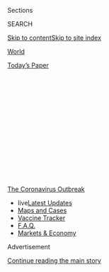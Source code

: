 <div id="app">

<div>

<div>

<div>

<div class="NYTAppHideMasthead css-1q2w90k e1suatyy0">

<div class="section css-ui9rw0 e1suatyy2">

<div class="css-eph4ug er09x8g0">

<div class="css-6n7j50">

</div>

<span class="css-1dv1kvn">Sections</span>

<div class="css-10488qs">

<span class="css-1dv1kvn">SEARCH</span>

</div>

[Skip to content](#site-content)[Skip to site index](#site-index)

</div>

<div id="masthead-section-label" class="css-1wr3we4 eaxe0e00">

[World](https://www.nytimes.com/section/world)

</div>

<div class="css-10698na e1huz5gh0">

</div>

</div>

<div id="masthead-bar-one" class="section hasLinks css-15hmgas e1csuq9d3">

<div class="css-uqyvli e1csuq9d0">

</div>

<div class="css-1uqjmks e1csuq9d1">

</div>

<div class="css-9e9ivx">

[](https://myaccount.nytimes.com/auth/login?response_type=cookie&client_id=vi)

</div>

<div class="css-1bvtpon e1csuq9d2">

[Today’s Paper](https://www.nytimes.com/section/todayspaper)

</div>

</div>

</div>

</div>

<div data-aria-hidden="false">

<div id="site-content" role="main">

<div>

<div class="css-1aor85t" style="opacity:0.000000001;z-index:-1;visibility:hidden">

<div class="css-1hqnpie">

<div class="css-epjblv">

<span class="css-17xtcya">[World](/section/world)</span><span class="css-x15j1o">|</span><span class="css-fwqvlz">Coronavirus
Live Updates: U.S. Surpasses 5 Million Coronavirus Cases</span>

</div>

<div class="css-k008qs">

<div class="css-1iwv8en">

<span class="css-18z7m18"></span>

<div>

</div>

</div>

<span class="css-1n6z4y">https://nyti.ms/30EIgRt</span>

<div class="css-1705lsu">

<div class="css-4xjgmj">

<div class="css-4skfbu" role="toolbar" data-aria-label="Social Media Share buttons, Save button, and Comments Panel with current comment count" data-testid="share-tools">

  - 
  - 
  - 
  - 
    
    <div class="css-6n7j50">
    
    </div>

  - 

</div>

</div>

</div>

</div>

</div>

</div>

<div id="NYT_TOP_BANNER_REGION" class="css-13pd83m">

<div>

<div id="styln-prism-menu-1592847958612" class="section interactive-content interactive-size-medium css-1edisqu">

<div class="css-17ih8de interactive-body">

<div id="scroll-container" class="css-1gj85ro">

[<span class="styln-title-wrap"><span class="css-1pje3qr">The
Coronavirus</span><span class="css-1pje3qr">
Outbreak</span></span>](https://www.nytimes.com/news-event/coronavirus?action=click&pgtype=Article&state=default&region=TOP_BANNER&context=storylines_menu)

  - <span class="css-kqxiym" data-emphasize="true">live</span>[Latest
    Updates](https://www.nytimes.com/2020/08/08/world/coronavirus-updates.html?action=click&pgtype=Article&state=default&region=TOP_BANNER&context=storylines_menu)
  - [Maps and
    Cases](https://www.nytimes.com/interactive/2020/us/coronavirus-us-cases.html?action=click&pgtype=Article&state=default&region=TOP_BANNER&context=storylines_menu)
  - [Vaccine
    Tracker](https://www.nytimes.com/interactive/2020/science/coronavirus-vaccine-tracker.html?action=click&pgtype=Article&state=default&region=TOP_BANNER&context=storylines_menu)
  - [F.A.Q.](https://www.nytimes.com/interactive/2020/world/coronavirus-tips-advice.html?action=click&pgtype=Article&state=default&region=TOP_BANNER&context=storylines_menu)
  - [Markets &
    Economy](https://www.nytimes.com/live/2020/08/07/business/stock-market-today-coronavirus?action=click&pgtype=Article&state=default&region=TOP_BANNER&context=storylines_menu)

</div>

</div>

</div>

</div>

</div>

<div id="top-wrapper" class="css-1sy8kpn">

<div id="top-slug" class="css-l9onyx">

Advertisement

</div>

[Continue reading the main story](#after-top)

<div class="ad top-wrapper" style="text-align:center;height:100%;display:block;min-height:250px">

<div id="top" class="place-ad" data-position="top" data-size-key="top">

</div>

</div>

<div id="after-top">

</div>

</div>

<div id="sponsor-wrapper" class="css-1hyfx7x">

<div id="sponsor-slug" class="css-19vbshk">

Supported by

</div>

[Continue reading the main story](#after-sponsor)

<div id="sponsor" class="ad sponsor-wrapper" style="text-align:center;height:100%;display:block">

</div>

<div id="after-sponsor">

</div>

</div>

<div class="css-14oxmzc edomiq20">

<div class="css-40v4b6">

<span class="css-sgss5">LIVE UPDATES</span>

</div>

<span>Updated </span>

<div class="css-ki347z">

<span class="css-1656jku">Aug. 8, 2020, 8:53 p.m.
ET</span><span class="css-xwx5dt"></span>

</div>

<span class="css-1dv1kvn" data-aria-live="polite">Aug. 8, 2020, 8:53
p.m. ET</span>

</div>

<div class="css-1vkm6nb ehdk2mb0">

# Coronavirus Live Updates: U.S. Surpasses 5 Million Coronavirus Cases

</div>

Brazil ranks second after the U.S. and also reached a milestone: more
than 100,000 deaths. Tens of thousands of motorcyclists gathered in
Sturgis, S.D., despite objections from residents.

<div class="css-192lewg e1oheyly0">

Right Now

President Trump signed executive actions on economic aid as stimulus
talks stalled. Their impact may be limited, and legal challenges are
expected.

</div>

<div class="section meteredContent css-1r7ky0e" name="articleBody" itemprop="articleBody">

<div class="css-19qgada">

### Here’s what you need to know:

  - [At 5 million cases, the U.S. has passed another coronavirus
    milestone.](#link-697eb3e1)
  - [With Congress at an impasse, Trump signs actions for another round
    of economic aid.](#link-5b7b4fa2)
  - [Brazil surpasses 100,000 virus deaths a month earlier than health
    officials predicted.](#link-680eccee)
  - [Universities make reopening plans, and parents see tough choices no
    matter what.](#link-7bd2f2ea)
  - [Motorcycles fill the streets of Sturgis, S.D., for a 10-day rally
    expected to attract 250,000 people.](#link-6d42ce45)
  - [Parents in the U.S. are suing schools, demanding they teach
    children in person.](#link-458f8def)
  - [A C.D.C. report on children shows hundreds were sent to intensive
    care for a syndrome connected to Covid-19.](#link-57c61e05)

</div>

<div class="css-79elbk" data-testid="photoviewer-wrapper">

<div class="css-z3e15g" data-testid="photoviewer-wrapper-hidden">

</div>

<div class="css-1a48zt4 ehw59r15" data-testid="photoviewer-children">

![<span class="css-16f3y1r e13ogyst0" data-aria-hidden="true">A testing
center in the rural town of Ruleville, Miss., in
July.</span><span class="css-cnj6d5 e1z0qqy90" itemprop="copyrightHolder"><span class="css-1ly73wi e1tej78p0">Credit...</span><span>Rory
Doyle for The New York
Times</span></span>](https://static01.nyt.com/images/2020/08/07/world/07virus-briefing-5million-sub/merlin_175093896_a95684f2-9a09-4ead-a7fd-cca08f985db0-articleLarge.jpg?quality=75&auto=webp&disable=upscale)

</div>

</div>

<div class="css-1fanzo5 StoryBodyCompanionColumn">

<div class="css-53u6y8">

## 

<div id="link-697eb3e1" class="css-105iojl">

</div>

<div>

<span height="1"></span>

</div>

At 5 million cases, the U.S. has passed another coronavirus milestone.

While politicians wrangled over a pandemic relief package and schools
struggled over whether to open their doors to students, the United
States passed another milestone on Saturday: more than five million
known coronavirus infections.

No other country has reported as many cases. Brazil ranks second, with
more than three million, and India is third with two million. (In cases
per capita, the United States ranks eighth, between Oman and Peru.)

The data, from [a New York Times
database](https://www.nytimes.com/interactive/2020/us/coronavirus-us-cases.html),
is based on reports of known cases from federal, state and local
officials. Public health experts have warned that the actual number of
people infected is far greater.

Cases are trending upward in seven states, as well as in Puerto Rico,
Guam and the U.S. Virgin Islands, and decreasing in 17, according to The
Times database. In the past week, Louisiana, Mississippi and Florida had
the most new cases relative to population.

</div>

</div>

<div class="css-1fanzo5 StoryBodyCompanionColumn">

<div class="css-53u6y8">

The United States reported its millionth case on April 28, more than
three months after the first reported case. The country passed two
million cases on June 10, three million on July 7 and four million on
July 23.

The United States now tests roughly 720,000 people a day, according to
[data from the Covid Tracking
Project.](https://covidtracking.com/data/us-daily)

The number of new coronavirus cases daily peaked on July 16, with
75,697. It has been slowly tapering off since then, to a seven-day
average of around 54,000 per day.

The seven-day average daily death toll is hovering around 1,000. That is
down from a peak of more than 2,200 on a single day in mid-April, when
bigger cities like New York and Seattle were hit the hardest. (The most
deadly single day was April 15, with 2,752.)

</div>

</div>

<div class="css-1fanzo5 StoryBodyCompanionColumn">

<div class="css-53u6y8">

At least 161,000 people have died since the pandemic began. But the
seven-day average daily death toll is now significantly higher than it
was in early July, when it was around 500. Cases have surged since then
— [particularly in the Sun Belt
states](https://www.nytimes.com/2020/06/14/us/coronavirus-united-states.html)
and in communities where officials moved quickly to
[reopen](https://www.nytimes.com/interactive/2020/07/09/us/coronavirus-cases-reopening-trends.html).
Many of the places with the most cases per capita have been smaller
cities and rural communities in the South and the Midwest.

</div>

</div>

![<span class="css-16f3y1r e13ogyst0">President Trump signed four
actions on coronavirus relief Saturday after Congress negotiations
stalled. It’s unclear what authority he has to do so, and the orders are
likely to be challenged in the
courts.</span><span class="css-cch8ym"><span class="css-1dv1kvn">Credit</span><span class="css-cnj6d5 e1z0qqy90" itemprop="copyrightHolder"><span class="css-1ly73wi e1tej78p0">Credit...</span><span>Anna
Moneymaker for The New York
Times</span></span></span>](https://static01.nyt.com/images/2020/08/08/business/08virus-briefing-trumplede/08virus-briefing-trumplede-videoSixteenByNine3000.jpg)

<div class="css-1fanzo5 StoryBodyCompanionColumn">

<div class="css-53u6y8">

## 

<div id="link-5b7b4fa2" class="css-105iojl">

</div>

<div>

<span height="1"></span>

</div>

With Congress at an impasse, Trump signs actions for another round of
economic aid.

President Trump took executive action on Saturday to circumvent Congress
and try to extend an array of federal pandemic relief, resorting to a
legally dubious set of edicts whose impact was unclear, as negotiations
over [an economic recovery
package](https://www.nytimes.com/2020/08/08/world/coronavirus-updates.html)
appeared on the brink of collapse.

It was not clear what authority Mr. Trump had to act on his own on the
measures or what immediate effect, if any, they would have, given that
Congress controls federal spending. But his decision to sign the
measures — billed as a federal eviction ban, a payroll tax suspension,
and relief for student borrowers and the unemployed — reflected the
failure of two weeks of talks between White House officials and top
congressional Democrats to strike a deal on a broad relief plan as
crucial benefits have expired with no resolution in sight.

Mr. Trump’s move also illustrated the heightened concern of a president
staring down re-election in the middle of a historic recession and a
pandemic, and determined to show voters that he was doing something to
address the crises. But despite Mr. Trump’s assertions on Saturday that
his actions “will take care of this entire situation,” the orders also
leave a number of critical bipartisan funding proposals unaddressed,
including providing assistance to small businesses, billions of dollars
to schools ahead of the new school year, aid to states and cities and a
second round of $1,200 stimulus checks to Americans.

“Nancy Pelosi and Chuck Schumer have chosen to hold this vital
assistance hostage,” Mr. Trump said, savaging the two top Democrats
during a news conference at his private golf club in New Jersey, his
second in two days. A few dozen club guests were in attendance, and the
president appeared to revel in their laughter at his jokes denouncing
his political rivals.

</div>

</div>

<div>

</div>

<div id="virus-dashboard-promo-article" class="section interactive-content interactive-size-scoop css-174j8de">

<div class="css-17ih8de interactive-body" data-sourceid="100000007209771">

<div id="g-2020-03-16-coronavirus-maps-embed" class="g-story g-freebird g-max-limit" data-prd-dropzone-below-masthead="100000006938224" data-preview-slug="2020-03-16-coronavirus-maps">

<div class="g-asset g-svelte g-article-embed-dashboard" style="max-width: 1200px">

<div class="g-svelte" data-component="1">

<div class="dashboard svelte-fd1qy2">

## [Tracking the Coronavirus ›](https://www.nytimes.com/interactive/2020/us/coronavirus-us-cases.html)

<div class="grid svelte-fd1qy2">

<div class="section svelte-fd1qy2">

[](https://www.nytimes.com/interactive/2020/us/coronavirus-us-cases.html)

<table>
<colgroup>
<col style="width: 25%" />
<col style="width: 25%" />
<col style="width: 25%" />
<col style="width: 25%" />
</colgroup>
<thead>
<tr class="header">
<th><strong>United States ›</strong></th>
<th>On Aug. 7</th>
<th>14-day<br />
change</th>
<th>Trend</th>
</tr>
</thead>
<tbody>
<tr class="odd">
<td>New cases</td>
<td>60,975</td>
<td>-18%</td>
<td><div class="chart-container svelte-m2fyje" style="color: #cc0000">

</div></td>
</tr>
<tr class="even">
<td>New deaths</td>
<td>1,354</td>
<td>+14%</td>
<td><div class="chart-container svelte-m2fyje" style="color: #333">

</div></td>
</tr>
</tbody>
</table>

</div>

<div class="section svelte-fd1qy2">

<div class="rising">

### Where cases are **rising** fastest

<div class="state-grid svelte-sxbviw">

[](https://www.nytimes.com/interactive/2020/us/oklahoma-coronavirus-cases.html)

<div class="chart-container svelte-sxbviw">

</div>

Okla.
[](https://www.nytimes.com/interactive/2020/us/puerto-rico-coronavirus-cases.html)

<div class="chart-container svelte-sxbviw">

</div>

P.R.
[](https://www.nytimes.com/interactive/2020/us/virginia-coronavirus-cases.html)

<div class="chart-container svelte-sxbviw">

</div>

Va.
[](https://www.nytimes.com/interactive/2020/us/illinois-coronavirus-cases.html)

<div class="chart-container svelte-sxbviw">

</div>

Ill.
[](https://www.nytimes.com/interactive/2020/us/hawaii-coronavirus-cases.html)

<div class="chart-container svelte-sxbviw">

</div>

Hawaii
[](https://www.nytimes.com/interactive/2020/us/south-dakota-coronavirus-cases.html)

<div class="chart-container svelte-sxbviw">

</div>

S.D.
[](https://www.nytimes.com/interactive/2020/us/rhode-island-coronavirus-cases.html)

<div class="chart-container svelte-sxbviw">

</div>

R.I.
[](https://www.nytimes.com/interactive/2020/us/massachusetts-coronavirus-cases.html)

<div class="chart-container svelte-sxbviw">

</div>

Mass.

</div>

</div>

</div>

<div class="section svelte-fd1qy2">

<div class="maps svelte-2bdny">

[](https://www.nytimes.com/interactive/2020/us/coronavirus-us-cases.html)

### U.S. hot spots ›

![US coronavirus
cases](https://static01.nyt.com/newsgraphics/2020/03/16/coronavirus-maps/cd3f3bc6b8c8089803b9023f79b7e90a4d168062/images/orphan_usa-threeByTwoSmallAt2X.png)
[](https://www.nytimes.com/interactive/2020/world/coronavirus-maps.html)

### Worldwide ›

![Worldwide coronavirus
cases](https://static01.nyt.com/newsgraphics/2020/03/16/coronavirus-maps/cd3f3bc6b8c8089803b9023f79b7e90a4d168062/images/orphan_world-threeByTwoSmallAt2X.png)

</div>

</div>

</div>

</div>

</div>

</div>

</div>

</div>

</div>

<div class="css-1fanzo5 StoryBodyCompanionColumn">

<div class="css-53u6y8">

## 

<div id="link-680eccee" class="css-105iojl">

</div>

<div>

<span height="1"></span>

</div>

Brazil surpasses 100,000 virus deaths a month earlier than health
officials predicted.

</div>

</div>

<div class="css-79elbk" data-testid="photoviewer-wrapper">

<div class="css-z3e15g" data-testid="photoviewer-wrapper-hidden">

</div>

<div class="css-1a48zt4 ehw59r15" data-testid="photoviewer-children">

<div class="css-1xdhyk6 erfvjey0">

<span class="css-1ly73wi e1tej78p0">Image</span>

<div class="css-zjzyr8">

<div data-testid="lazyimage-container" style="height:257.77777777777777px">

</div>

</div>

</div>

<span class="css-16f3y1r e13ogyst0" data-aria-hidden="true">Julio Cesar
Ramos and his cousin Eduardo Magela mourning at the funeral of Maria das
Dores, Ramos’ mother, in Brasilia, Brazil, last month. Ms. Dores died
after contracting the
virus.</span><span class="css-cnj6d5 e1z0qqy90" itemprop="copyrightHolder"><span class="css-1ly73wi e1tej78p0">Credit...</span><span>Andre
Sousa Borges/EPA, via Shutterstock</span></span>

</div>

</div>

<div class="css-1fanzo5 StoryBodyCompanionColumn">

<div class="css-53u6y8">

Five months after its first case of Covid-19, Brazil on Saturday passed
the bleak milestones of 100,000 deaths and three million cases,
[according to a New York Times
database](https://www.nytimes.com/interactive/2020/world/americas/brazil-coronavirus-cases.html).

President Jair Bolsonaro has repeatedly denied the severity of Brazil’s
coronavirus crisis even as the death count has risen more quickly than
the government anticipated.

Mr. Bolsonaro’s refusal to support social distancing measures pushed two
health ministers out, leaving the country’s response to the virus to be
led by a general with no experience in public health.

The ministry has yet to reach an agreement with city and state
officials, who have been scrambling to respond with varying levels of
success, on how to combat the pandemic.

In early March, officials at Brazil’s Ministry of Health predicted the
virus would kill at least 100,000 of the country’s citizens. But they
estimated that number would only be reached in September, said Julio
Croda, who then headed the ministry’s department overseeing immunization
and transmissible diseases.

“The presidency wouldn’t believe in these numbers,” he said. “It’s one
month ahead of schedule because the social distancing measures fell.”

</div>

</div>

<div class="css-1fanzo5 StoryBodyCompanionColumn">

<div class="css-53u6y8">

Since June, Brazil has frequently reported more than 1,000 new deaths a
day, as the number of new infections and deaths plateaued at a high
level. Dr. Croda believes the country will continue on this trajectory
for some weeks, adding tens of thousands of deaths to its toll in the
coming months.

The numbers, he believes, will eventually fall — as they have begun to
do in severely hit states such as Amazonas — when a large number of
Brazilians acquire immunity to the virus.

But that “has nothing to do with the government,” Dr. Croda said. “It is
a consequence of tragedy.”

## 

<div id="link-7bd2f2ea" class="css-105iojl">

</div>

<div>

<span height="1"></span>

</div>

Universities make reopening plans, and parents see tough choices no
matter what.

</div>

</div>

<div class="css-79elbk" data-testid="photoviewer-wrapper">

<div class="css-z3e15g" data-testid="photoviewer-wrapper-hidden">

</div>

<div class="css-1a48zt4 ehw59r15" data-testid="photoviewer-children">

<div class="css-1xdhyk6 erfvjey0">

<span class="css-1ly73wi e1tej78p0">Image</span>

<div class="css-zjzyr8">

<div data-testid="lazyimage-container" style="height:257.77777777777777px">

</div>

</div>

</div>

<span class="css-16f3y1r e13ogyst0" data-aria-hidden="true">Katelyn
Hutchison, a member of her schools track team, and her father, Kelly
Hutchison. Seeing her disappointment at a national track championship
meet being canceled because of the coronavirus “was one of the most
painful things I’ve ever experienced,” Mr. Hutchison
said.</span><span class="css-cnj6d5 e1z0qqy90" itemprop="copyrightHolder"><span class="css-1ly73wi e1tej78p0">Credit...</span><span>Nolis
Anderson for The New York Times</span></span>

</div>

</div>

<div class="css-1fanzo5 StoryBodyCompanionColumn">

<div class="css-53u6y8">

The usual parental worries about college-bound children — whether they
will be happy, or productive, or find a suitable major leading to a
stable career — are getting sidelined this fall by one overwhelming
concern: With coronavirus cases [spiking in many parts of the
country](https://www.nytimes.com/interactive/2020/us/coronavirus-us-cases.html),
will students be safe at school?

[More than a quarter of U.S.
colleges](https://collegecrisis.shinyapps.io/dashboard/) plan to begin
fall instruction fully or mostly online, but many are still opening up
their dorms. And at many schools, upperclassmen are returning to
off-campus apartments, or fraternity or sorority houses. That leaves
parents with the choice of forcing their 20-year-olds to stay home
against their will, or allowing them to leave and join their friends,
knowing the infection data may not be in their favor.

“This is a situation where you have to pray for the best and be ready
for the worst,” said Kelly Hutchison, a retired firefighter and [single
father](https://books.apple.com/us/book/book-title/id1291492202?ls=1) in
Chicago whose daughter, Katelyn, is a student at Ithaca College.

Some parents are still debating whether their child should take the year
off entirely. For schools on the semester system, tuition bills for
thousands, or even tens of thousands of dollars, are due this month. But
up until those due dates, colleges are trying to be flexible. In many
cases, “you can defer admission, or you can take an academic leave, and
they’ll allow you to come back,” said Lynn Pasquerella, the president of
the Association of American Colleges and Universities.

</div>

</div>

<div class="css-1fanzo5 StoryBodyCompanionColumn">

<div class="css-53u6y8">

Taking such a break, however, may not be realistic, said Jill
Schwitzgebel, a college counselor in Celebration, Fla. “What is your
child going to do with a gap year?” she said. “Getting a job is tough.
Flying overseas is not happening.”

Other updates from around the U.S.:

  - **Princeton**
    [announced](https://www.princeton.edu/news/2020/08/07/fall-2020-update-undergraduate-education-be-fully-remote)
    Friday that all undergraduate classes would be held online during
    the fall semester. In a statement, the university’s president said
    that the pandemic “prevents a genuinely meaningful on-campus
    experience for undergraduates.” On Monday, the university also said
    it would cut tuition by 10 percent for all undergraduates during the
    2020-21 school year.

  - **Johns Hopkins University** [made a similar
    announcement](https://hub.jhu.edu/2020/08/06/university-moves-undergraduate-instruction-online/)
    on Thursday, moving to remote learning and reducing undergraduate
    tuition by 10 percent for the fall term.

  - Gov. Gavin Newsom of California released
    [guidance](https://files.covid19.ca.gov/pdf/guidance-higher-education--en.pdf)
    on Friday for colleges and universities that plan to reopen. For
    schools in counties that are flagged by the state for elevated
    transmission for three consecutive days, the guidance would prohibit
    indoor classes. Many of the campuses of **California State
    University**, the nation’s largest four-year public university
    system, have [already committed to remote
    learning](https://www.nytimes.com/2020/05/12/us/cal-state-online-classes.html)
    for the fall.

  - On Thursday, the **University of Massachusetts, Amherst**
    [backtracked](https://www.umass.edu/coronavirus/news/significant-changes-our-fall-reopening-plan)
    on a previous plan to let students enrolled in online classes live
    on campus. Just weeks before the semester is scheduled to begin, the
    university said only a small subset of students “enrolled in
    essential face-to-face classes” would be allowed into dorms and
    dining halls.

  - Officials at **Harvard**
    [said](https://www.fas.harvard.edu/fas-decision-2020-2021-academic-year)
    on Thursday that they planned to allow up to 40 percent of
    undergraduates, including the entire freshman class, to return to
    campus for the fall, but that all instruction would be delivered
    online. The university has not offered discounted tuition.

</div>

</div>

<div>

</div>

<div class="css-1fanzo5 StoryBodyCompanionColumn">

<div class="css-53u6y8">

## 

<div id="link-6d42ce45" class="css-105iojl">

</div>

<div>

<span height="1"></span>

</div>

Motorcycles fill the streets of Sturgis, S.D., for a 10-day rally
expected to attract 250,000 people.

</div>

</div>

![<span class="css-16f3y1r e13ogyst0">Bikers gathered in the western
South Dakota community for the annual 10-day motorcycle rally, despite
objections from residents who feared it could be a superspreader
event.</span><span class="css-cch8ym"><span class="css-1dv1kvn">Credit</span><span class="css-cnj6d5 e1z0qqy90" itemprop="copyrightHolder"><span class="css-1ly73wi e1tej78p0">Credit...</span><span>Benjamin
Rasmussen for The New York
Times</span></span></span>](https://static01.nyt.com/images/2020/08/07/us/07VIRUS-STURGIS/07VIRUS-STURGIS-videoSixteenByNine3000.jpg)

<div class="css-1fanzo5 StoryBodyCompanionColumn">

<div class="css-53u6y8">

Tens of thousands of [motorcyclists
swarmed](https://www.nytimes.com/2020/08/07/us/sturgis-motorcyle-rally.html)
the streets of Sturgis, S.D., on Saturday for an annual rally despite
[objections from
residents](https://www.nytimes.com/2020/08/06/us/sturgis-motorcyle-rally-coronavirus.html)
— and with little regard for the coronavirus.

The herds of people driving recreational vehicles, bikes and classic
cars overran every street in town, making no effort to keep six feet
apart. Few masks could be seen, and free bandannas being passed out were
mostly folded, or wrapped around people’s heads.

With temperatures in the low 80s and not much cloud cover, many people
crowded under shopping tents where “Screw Covid” shirts were sold,
seeking shade.

The Sturgis Motorcycle Rally, a 10-day affair that began Friday, is
expected to attract roughly 250,000 enthusiasts this year — about half
the number who attended last year, but a figure that puts it on track to
be among the country’s largest public gatherings since the first
coronavirus cases emerged.

</div>

</div>

<div class="css-1fanzo5 StoryBodyCompanionColumn">

<div class="css-53u6y8">

South Dakota is one of several states that did not impose a lockdown,
and state officials have not required residents to wear masks.

Health experts say the coronavirus is less likely to spread outdoors,
especially when people wear masks and socially distance. But large
gatherings like the motorcycle rally also increase the number of
visitors inside restaurants and stores.

A few businesses in Sturgis put up signs limiting the number of
customers who could enter, but most did not.

Over the past week, South Dakota has reported an [average of 87
coronavirus cases per
day](https://www.nytimes.com/interactive/2020/us/south-dakota-coronavirus-cases.html).
At least two new virus deaths and 106 new cases were reported on
Saturday.

</div>

</div>

<div>

</div>

<div class="css-1fanzo5 StoryBodyCompanionColumn">

<div class="css-53u6y8">

## 

<div id="link-458f8def" class="css-105iojl">

</div>

<div>

<span height="1"></span>

</div>

Parents in the U.S. are suing schools, demanding they teach children in
person.

</div>

</div>

<div class="css-79elbk" data-testid="photoviewer-wrapper">

<div class="css-z3e15g" data-testid="photoviewer-wrapper-hidden">

</div>

<div class="css-1a48zt4 ehw59r15" data-testid="photoviewer-children">

<div class="css-1xdhyk6 erfvjey0">

<span class="css-1ly73wi e1tej78p0">Image</span>

<div class="css-zjzyr8">

<div data-testid="lazyimage-container" style="height:267.44444444444446px">

</div>

</div>

</div>

<span class="css-16f3y1r e13ogyst0" data-aria-hidden="true">Parents and
children who want schools to reopen protest outside a meeting of the
Hillsborough County school board in Tampa, Fla., on
Thursday.</span><span class="css-cnj6d5 e1z0qqy90" itemprop="copyrightHolder"><span class="css-1ly73wi e1tej78p0">Credit...</span><span>Octavio
Jones/Getty Images</span></span>

</div>

</div>

<div class="css-1fanzo5 StoryBodyCompanionColumn">

<div class="css-53u6y8">

Two parents sued the school board and health department in Franklin
County, Ohio, this week demanding that their son’s high school provide
in-person classes to start the school year later this month. The lawsuit
claims that remote learning, which the district plans to provide to all
students until at least Sept. 21, does not meet their son’s educational
needs.

</div>

</div>

<div class="css-1fanzo5 StoryBodyCompanionColumn">

<div class="css-53u6y8">

Similar lawsuits have been filed in other parts of the country,
including Springfield, Mo., where [three families are
demanding](https://www.ky3.com/2020/07/31/springfield-attorney-files-lawsuit-against-springfield-public-schools-over-reopening-plan/)
five days a week of in-person classes, and California, where [more than
a dozen
parents](https://www.ocregister.com/2020/08/07/parents-sue-gov-newsom-other-state-officials-demanding-in-person-instruction/)
are seeking to overturn an order by Gov. Gavin Newsom that prevents
schools from immediately reopening classrooms in most of the state.

Parents of private school students in Maryland [also sued this
week](https://www.nytimes.com/2020/08/05/us/schools-reopening-private-public.html)
to block a Montgomery County order requiring private schools to teach
remotely. The order was [rescinded on
Friday](https://www.baltimoresun.com/coronavirus/bs-md-republicans-private-schools-20200807-3eiwqeyfgfh5nnppen3z4o7vba-story.html)
after a battle of authority between the county and the governor.

“Distance learning has been proved to be largely ineffective,” said Rex
Elliott, the lawyer representing the Ohio parents suing the Upper
Arlington Board of Education and the Franklin County Health Department.
“That is devastating to their educational growth in the face of a
virus that, in this age group, simply is not a dangerous or lethal
concern.”

Public health experts [continue to debate the
evidence](https://www.nytimes.com/2020/07/30/health/coronavirus-children.html)
over how easily children contract or spread the virus. It is also
unclear how often they develop a [rare inflammatory
condition](https://www.nytimes.com/2020/06/29/well/family/caring-for-children-with-multisystem-inflammatory-syndrome.html)
that has been linked to Covid-19.

## 

<div id="link-57c61e05" class="css-105iojl">

</div>

<div>

<span height="1"></span>

</div>

A C.D.C. report on children shows hundreds were sent to intensive care
for a syndrome connected to Covid-19.

</div>

</div>

<div class="css-79elbk" data-testid="photoviewer-wrapper">

<div class="css-z3e15g" data-testid="photoviewer-wrapper-hidden">

</div>

<div class="css-1a48zt4 ehw59r15" data-testid="photoviewer-children">

<div class="css-1xdhyk6 erfvjey0">

<span class="css-1ly73wi e1tej78p0">Image</span>

<div class="css-zjzyr8">

<div data-testid="lazyimage-container" style="height:257.77777777777777px">

</div>

</div>

</div>

<span class="css-16f3y1r e13ogyst0" data-aria-hidden="true">Children
cooling off in a fountain in New York City last
month.</span><span class="css-cnj6d5 e1z0qqy90" itemprop="copyrightHolder"><span class="css-1ly73wi e1tej78p0">Credit...</span><span>Jeenah
Moon/Reuters</span></span>

</div>

</div>

<div class="css-1fanzo5 StoryBodyCompanionColumn">

<div class="css-53u6y8">

Hundreds of children in America, most of them previously healthy, have
experienced an inflammatory syndrome associated with Covid-19, and most
became so ill that they needed intensive care, according to [a new
report](https://www.cdc.gov/mmwr/volumes/69/wr/mm6932e2.htm?s_cid=mm6932e2_w#T1_down)
from the Centers for Disease Control and Prevention.

The syndrome, which can be deadly, has rattled parents and education
officials as schools across the United States struggle with the prospect
of reopening in the fall and the coronavirus continues its spread.

</div>

</div>

<div class="css-1fanzo5 StoryBodyCompanionColumn">

<div class="css-53u6y8">

The researchers said that from early March to late July, the C.D.C.
received reports of 570 young people — ranging from infants to age 20 —
who met the definition of the new condition, called [Multisystem
Inflammatory Syndrome in
Children](https://www.nytimes.com/2020/05/17/health/coronavirus-multisystem-fnflammatory-syndrome-children-teenagers.html)
or MIS-C. The reports came from health departments in 40 states, as well
as New York City and Washington, D.C.

The patients were disproportionately people of color, echoing a pattern
in adults who have been struck by the respiratory disease caused by the
virus. About 40 percent were Hispanic or Latino, 33 percent were Black
and 13 percent were white, the report said. The median age was 8. About
25 percent of the patients had obesity before becoming sick.

MIS-C was first recognized in May as a condition linked to Covid-19 that
appears to occur in children and young people who often had not
developed any of the respiratory symptoms that are the primary way the
virus attacks adults.

The syndrome, which can include a fever, rash, pinkeye, stomach
distress, confusion, bluish lips, muscle weakness, racing heart rate and
cardiac shock, appears to emerge days or weeks after the initial viral
infection, and experts believe it may be the result of a revved-up
immune system response to defeating the virus’s first assault.

The C.D.C. reported that about two-thirds of the patients had no
previous underlying medical conditions, and most experienced
complications that involved four or more organ systems, especially the
heart. Ten died. Nearly two-thirds were admitted to intensive care units
for a median of five days.

## 

<div id="link-bb0ce1a" class="css-105iojl">

</div>

<div>

<span height="1"></span>

</div>

The blockaded Gaza Strip is nearly untouched, except for tough new
limits on movement.

</div>

</div>

<div class="css-79elbk" data-testid="photoviewer-wrapper">

<div class="css-z3e15g" data-testid="photoviewer-wrapper-hidden">

</div>

<div class="css-1a48zt4 ehw59r15" data-testid="photoviewer-children">

<div class="css-1xdhyk6 erfvjey0">

<span class="css-1ly73wi e1tej78p0">Image</span>

<div class="css-zjzyr8">

<div data-testid="lazyimage-container" style="height:257.77777777777777px">

</div>

</div>

</div>

<span class="css-16f3y1r e13ogyst0" data-aria-hidden="true">Neveen
Zanon, center, at her home in Gaza, has now been able to visit her
father in the West Bank, where he is coping with esophageal
cancer.</span><span class="css-cnj6d5 e1z0qqy90" itemprop="copyrightHolder"><span class="css-1ly73wi e1tej78p0">Credit...</span><span>Shbair
Fatima for The New York Times</span></span>

</div>

</div>

<div class="css-1fanzo5 StoryBodyCompanionColumn">

<div class="css-53u6y8">

The blockaded Gaza Strip might be among the few places in the world
where no cases of community transmission of the coronavirus have been
recorded — a phenomenon attributed to the coastal enclave’s isolation as
well as to swift measures taken by its militant Hamas rulers.

</div>

</div>

<div class="css-1fanzo5 StoryBodyCompanionColumn">

<div class="css-53u6y8">

But the pandemic has not left Gaza untouched.

Citing a need to combat the virus, the authorities that control Gaza’s
borders have imposed new restrictions on movement outside the territory.
That has exacerbated an already challenging situation for Palestinians
who say they urgently need to travel to Israel and the West Bank.

In March, fearing an outbreak in Gaza, the Hamas authorities ordered all
travelers returning to the territory by way of Israel and Egypt to enter
quarantine facilities for three weeks. They could not leave quarantine
until they had passed two virus tests.

The system seems to have succeeded. All 78 known infections in the
territory were detected at quarantine facilities.

Still, experts did not rule out the possibility of the pandemic
penetrating into the area’s densely populated cities and towns.

“All it takes is one small mistake,” said Gerald Rockenschaub, the head
of the World Health Organization’s mission to the Palestinians. “There’s
no guarantee the virus won’t get inside.”

Mr. Rockenschaub warned that Gaza lacked the resources to deal with a
widespread outbreak, noting that medical institutions had only about 100
adult ventilators, most of which were already in use.

</div>

</div>

<div>

</div>

<div class="css-1fanzo5 StoryBodyCompanionColumn">

<div class="css-53u6y8">

## 

<div id="link-1f7e24cf" class="css-105iojl">

</div>

<div>

<span height="1"></span>

</div>

Low-wage and unemployed workers find themselves in limbo as stimulus
measures expire.

</div>

</div>

<div class="css-79elbk" data-testid="photoviewer-wrapper">

<div class="css-z3e15g" data-testid="photoviewer-wrapper-hidden">

</div>

<div class="css-1a48zt4 ehw59r15" data-testid="photoviewer-children">

<div class="css-1xdhyk6 erfvjey0">

<span class="css-1ly73wi e1tej78p0">Image</span>

<div class="css-zjzyr8">

<div data-testid="lazyimage-container" style="height:258.4222222222222px">

</div>

</div>

</div>

<span class="css-16f3y1r e13ogyst0" data-aria-hidden="true">Since her
recent eviction, Latrish Oseko and her daughter have been staying at a
Delaware hotel. She said she was following the debate over emergency
relief, wondering, “Is there going to be hope for
me?”</span><span class="css-cnj6d5 e1z0qqy90" itemprop="copyrightHolder"><span class="css-1ly73wi e1tej78p0">Credit...</span><span>Hannah
Yoon for The New York Times</span></span>

</div>

</div>

<div class="css-1fanzo5 StoryBodyCompanionColumn">

<div class="css-53u6y8">

Before the coronavirus hobbled the U.S. economy, many low-wage workers
were already struggling to make ends meet.

After [mass
layoffs](https://www.nytimes.com/interactive/2020/08/05/upshot/us-unemployment-maps-coronavirus.html)
and a deep recession followed in the early months of the pandemic,
millions of workers found themselves faced with evictions, late car
payments, and crushing medical bills. For many, the main solace through
the worst months of the crisis was a broad range of stimulus measures,
including $600 per week in extra unemployment benefits.

But with those measures expiring, and [no clear indication of whether
new
ones](https://www.nytimes.com/2020/08/07/us/politics/trump-congress-stimulus.html)
will replace them, many unemployed workers now find themselves in limbo,
struggling to find work in an economy that remains significantly
weakened.

[Eviction
moratoriums](https://www.nytimes.com/2020/08/07/business/economy/housing-economy-eviction-renters.html)
are expiring or have expired in much of the country, and [a report
released
Friday](https://nlihc.org/sites/default/files/The_Eviction_Crisis_080720.pdf)
warned that 30 million to 40 million tenants [risk losing their homes in
the coming
months](https://www.nytimes.com/2020/08/07/business/economy/housing-economy-eviction-renters.html).
The Paycheck Protection Program, which helped thousands of small
businesses to retain workers, also ends this week.

[Research from the last
recession](https://www.aeaweb.org/articles?id=10.1257/aer.20170537)
found that when unemployment benefits ran out, people cut their spending
on food, medicine and other necessities, suggesting they were able to do
little to prepare for the drop in income.

While wealthier families may be able to draw on savings to get by until
Congress strikes a deal to prolong the stimulus, lower-income households
face serious long-term consequences from even a temporary lapse in
income. An eviction can make it hard to rent in the future. Having a car
repossessed can make it hard to find another job. And for children,
periods of hunger, homelessness and stress can have long-term effects on
development and learning.

</div>

</div>

<div class="css-1fanzo5 StoryBodyCompanionColumn">

<div class="css-53u6y8">

While the U.S. economy has [slowly added back some
jobs](https://www.nytimes.com/live/2020/08/07/business/stock-market-today-coronavirus)
that vanished at the beginning of the pandemic, the unemployment rate
still stands at over 10 percent. For those who may not return to work
for some time, the loss of protections has only added to uncertainty
about the future.

</div>

</div>

<div>

</div>

<div class="css-1fanzo5 StoryBodyCompanionColumn">

<div class="css-53u6y8">

## 

<div id="link-5bad68cc" class="css-105iojl">

</div>

<div>

<span height="1"></span>

</div>

Here’s how to regulate indoor air when summer weather coincides with a
pandemic.

</div>

</div>

<div class="css-79elbk" data-testid="photoviewer-wrapper">

<div class="css-z3e15g" data-testid="photoviewer-wrapper-hidden">

</div>

<div class="css-1a48zt4 ehw59r15" data-testid="photoviewer-children">

<div class="css-1xdhyk6 erfvjey0">

<span class="css-1ly73wi e1tej78p0">Image</span>

<div class="css-zjzyr8">

<div data-testid="lazyimage-container" style="height:261.64444444444445px">

</div>

</div>

</div>

<span class="css-16f3y1r e13ogyst0" data-aria-hidden="true">Window
air-conditioning units are typically designed for comfort, not
health.</span><span class="css-cnj6d5 e1z0qqy90" itemprop="copyrightHolder"><span class="css-1ly73wi e1tej78p0">Credit...</span><span>Gleb
Garanich/Reuters</span></span>

</div>

</div>

<div class="css-1fanzo5 StoryBodyCompanionColumn">

<div class="css-53u6y8">

Even as the coronavirus continues to spread widely, and public health
officials have urged people to move activities outside as much as
possible, the summer heat still tends to demand a great deal of time
spent indoors.

For those who regularly share home or office spaces with others for
extended periods, this may raise questions about indoor air quality. A
growing number of scientists are convinced that significant coronavirus
transmission can occur through the air indoors, and that poor
ventilation magnifies the risk. But the options available for increasing
airflow or filtering out are not all created equal.

Experts have a few recommendations.

If the temperature outside is tolerable, consider opening a few windows
to let outdoor air in. This can be amplified by blowing air inside with
a box fan.

“The more outside air you have, the more you dilute the virus,” said
Jose-Luis Jimenez, an aerosol scientist at the University of Colorado
Boulder.

</div>

</div>

<div class="css-1fanzo5 StoryBodyCompanionColumn">

<div class="css-53u6y8">

In hotter climates, some air-conditioners can be used safely if they
cool and circulate both outdoor and indoor air. But be wary of certain
models that only recirculate the air inside.

Those looking to be especially cautious may consider using air filters.
But as with air-conditioners, to derive any real benefit consumers
should look to those that meet specifications to filter out virus
particles that are far smaller than other airborne particles like dust
or pollen.

Above all, experts caution that airflow patterns are difficult to
predict. The best way to prevent spreading the virus inside may be to
avoid holding indoor gatherings altogether.

</div>

</div>

<div>

</div>

<div class="css-1fanzo5 StoryBodyCompanionColumn">

<div class="css-53u6y8">

## 

<div id="link-113c8a44" class="css-105iojl">

</div>

<div>

<span height="1"></span>

</div>

The political parties in Belgium miss another deadline to form a
government, and virus cases are increasing.

</div>

</div>

<div class="css-79elbk" data-testid="photoviewer-wrapper">

<div class="css-z3e15g" data-testid="photoviewer-wrapper-hidden">

</div>

<div class="css-1a48zt4 ehw59r15" data-testid="photoviewer-children">

<div class="css-1xdhyk6 erfvjey0">

<span class="css-1ly73wi e1tej78p0">Image</span>

<div class="css-zjzyr8">

<div data-testid="lazyimage-container" style="height:308.0444444444445px">

</div>

</div>

</div>

<span class="css-16f3y1r e13ogyst0" data-aria-hidden="true">From left,
Bart De Wever, the leader of the conservative Flemish separatist party
known as the N-VA, King Philippe and Paul Magnette, the Socialist party
leader in the French-speaking Walloon region, in Brussels on
Saturday.</span><span class="css-cnj6d5 e1z0qqy90" itemprop="copyrightHolder"><span class="css-1ly73wi e1tej78p0">Credit...</span><span>Olivier
Hoslet/EPA, via Shutterstock</span></span>

</div>

</div>

<div class="css-1fanzo5 StoryBodyCompanionColumn">

<div class="css-53u6y8">

Even a pandemic could not bring Belgium’s fractious political parties
together.

Party leaders blew through a Saturday afternoon deadline to form a new
government, more than a year and a half after the last one collapsed.
The country has been operating with an emergency minority coalition
throughout the coronavirus epidemic.

But the crisis has [exposed the weaknesses in a bureaucratic political
system](https://www.nytimes.com/2020/08/08/world/europe/coronavirus-nursing-homes-elderly.html)
— it has among the highest Covid-19 death [rates in the
world](https://www.nytimes.com/interactive/2020/world/coronavirus-maps.html).
Belgium has nine health ministers who answer to six parliaments.
Officials have acknowledged being slow to respond to the outbreak as
they haggled over who was responsible for what.

</div>

</div>

<div class="css-1fanzo5 StoryBodyCompanionColumn">

<div class="css-53u6y8">

Making ambitious change to the political system or taking up an
aggressive economic stimulus package would most likely require a
full-fledged majority government, something that has eluded Belgium
since December 2018. Leaders of the two largest parties — the
conservative Flemish separatist party known as the N-VA and the
French-speaking Socialists — are seeking a majority coalition with
smaller parties.

But party leaders said Saturday that they were unable to meet the
deadline set by King Philippe, the Belgian head of state. The king
extended the deadline, once again, to Aug. 17.

The country is polarized along regional and linguistic lines, making
governing perpetually difficult. This is now the longest period without
a formal government in Belgian history.

“I hope to form a government as soon as possible,” said Paul Magnette,
the head of the French-speaking Socialists. “Our country needs it to
effectively combat the epidemic, which sadly is rising again.”

## 

<div id="link-17b89333" class="css-105iojl">

</div>

<div>

<span height="1"></span>

</div>

Are illicit parties endangering New York City?

<div class="css-79elbk" data-testid="photoviewer-wrapper">

<div class="css-z3e15g" data-testid="photoviewer-wrapper-hidden">

</div>

<div class="css-1a48zt4 ehw59r15" data-testid="photoviewer-children">

<div class="css-zgakxe erfvjey0">

<span class="css-1ly73wi e1tej78p0">Image</span>

<div class="css-zjzyr8">

<div data-testid="lazyimage-container" style="height:515.5555555555555px">

</div>

</div>

</div>

<span class="css-16f3y1r e13ogyst0" data-aria-hidden="true">At a party
under a segment of the Kosciuszko Bridge that spans Brooklyn and Queens,
many people did not wear
masks.</span><span class="css-cnj6d5 e1z0qqy90" itemprop="copyrightHolder"><span class="css-1ly73wi e1tej78p0">Credit...</span><span>Jimmy
Escobar</span></span>

</div>

</div>

New Yorkers, by and large, have adhered to rules mandating social
distancing and mask wearing. The diligence has helped keep the
coronavirus under control in the city even as outbreaks have raged
across the United States, primarily in the South and the West.

As the summer wears on, however, mounting reports of parties, concerts
and other social events, like a recent rave under the Kosciuszko Bridge,
are raising fears that New York’s hard-earned stability may be tenuous.

</div>

</div>

<div class="css-1fanzo5 StoryBodyCompanionColumn">

<div class="css-53u6y8">

Over the last few weeks, videos and photos posted on social media have
shown densely packed, mask-free crowds.

“It’s illegal,” Gov. Andrew M. Cuomo said at a recent news conference,
referring to the partying. “It not only violates public health, but it
violates human decency.”

The images contrast sharply with the
[memories](https://www.nytimes.com/2020/08/07/style/coronavirus-nyc-historic-season.html)
of [a brutal
spring](https://www.nytimes.com/2020/04/04/nyregion/coronavirus-hospital-brooklyn.html)
in New York that left tens of thousands dead, disproportionately
ravaging low-income communities and neighborhoods with high numbers of
Black and Latino people.

Illegal raves are growing in popularity in Europe, including in Berlin,
in London and near Paris, as coronavirus lockdowns are eased across the
continent but most nightclubs remain closed.

Outdoor events for hundreds — in some cases, thousands — organized via
social media and messaging apps, are in full swing each weekend, causing
headaches for police forces and lawmakers, and stirring public debate
and news media panic.

Worries that nightlife activity would fuel the spread of the virus have
in the meantime led Curaçao, the Caribbean island, to close its bars and
clubs for at least two weeks since Friday, according to the Dutch
newswire ANP. The nearby island Aruba was reported to have almost 300
confirmed cases over the last five days.

</div>

</div>

<div>

</div>

<div class="css-1fanzo5 StoryBodyCompanionColumn">

<div class="css-53u6y8">

Reporting was contributed by Iyad Abuheweila, Sarah Almukhtar, Manuela
Andreoni, Matt Apuzzo, Hannah Beech, Pam Belluck, Julia Calderone, Emily
Cochrane, Conor Dougherty, Jacey Fortin, Maggie Haberman, Alex Marshall,
Giulia McDonnell Nieto del Rio, Constant Méheut, Zach Montague, Heather
Murphy, Julia Echikson, Max Horberry, Claire Moses, Monika Pronczuk,
Adam Rasgon, Thomas Rogers, Constance Sommer, Matina Stevis-Gridneff,
Jim Tankersley, Derrick Taylor, Mark Walker, Katherine J. Wu and Mihir
Zaveri.

</div>

</div>

<div>

</div>

</div>

<div>

</div>

<div>

</div>

<div>

</div>

<div>

<div id="bottom-wrapper" class="css-1ede5it">

<div id="bottom-slug" class="css-l9onyx">

Advertisement

</div>

[Continue reading the main story](#after-bottom)

<div id="bottom" class="ad bottom-wrapper" style="text-align:center;height:100%;display:block;min-height:90px">

</div>

<div id="after-bottom">

</div>

</div>

</div>

</div>

</div>

## Site Index

<div>

</div>

## Site Information Navigation

  - [© <span>2020</span> <span>The New York Times
    Company</span>](https://help.nytimes.com/hc/en-us/articles/115014792127-Copyright-notice)

<!-- end list -->

  - [NYTCo](https://www.nytco.com/)
  - [Contact
    Us](https://help.nytimes.com/hc/en-us/articles/115015385887-Contact-Us)
  - [Work with us](https://www.nytco.com/careers/)
  - [Advertise](https://nytmediakit.com/)
  - [T Brand Studio](http://www.tbrandstudio.com/)
  - [Your Ad
    Choices](https://www.nytimes.com/privacy/cookie-policy#how-do-i-manage-trackers)
  - [Privacy](https://www.nytimes.com/privacy)
  - [Terms of
    Service](https://help.nytimes.com/hc/en-us/articles/115014893428-Terms-of-service)
  - [Terms of
    Sale](https://help.nytimes.com/hc/en-us/articles/115014893968-Terms-of-sale)
  - [Site Map](https://spiderbites.nytimes.com)
  - [Help](https://help.nytimes.com/hc/en-us)
  - [Subscriptions](https://www.nytimes.com/subscription?campaignId=37WXW)

</div>

</div>

</div>

</div>
